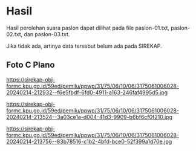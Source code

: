 # Hasil

Hasil perolehan suara paslon dapat dilihat pada file paslon-01.txt, paslon-02.txt, dan paslon-03.txt.

Jika tidak ada, artinya data tersebut belum ada pada SIREKAP.

## Foto C Plano

https://sirekap-obj-formc.kpu.go.id/59ed/pemilu/ppwp/31/75/06/10/06/3175061006028-20240214-212932--f6e5fbdf-6fd0-4911-a163-246faf4995d5.jpg

https://sirekap-obj-formc.kpu.go.id/59ed/pemilu/ppwp/31/75/06/10/06/3175061006028-20240214-213524--3a03ce1a-d004-41d3-9909-b6bf6cf0f210.jpg

https://sirekap-obj-formc.kpu.go.id/59ed/pemilu/ppwp/31/75/06/10/06/3175061006028-20240214-213756--83b78516-c1b2-4bfd-bce0-52f399a1d70e.jpg
